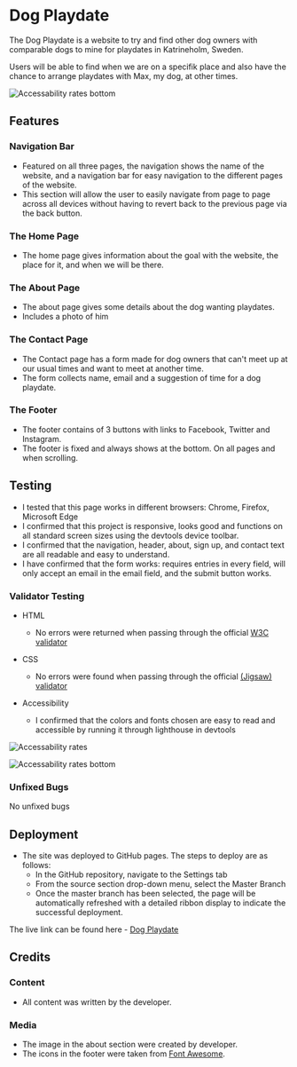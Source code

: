# Dog Playdate

The Dog Playdate is a website to try and find other dog owners with comparable dogs to mine for playdates in Katrineholm, Sweden.

Users will be able to find when we are on a specifik place and also have the chance to arrange playdates with Max, my dog, at other times.

![Accessability rates bottom](https://fekadon.github.io/dog-playdate/media/dog_playdate_mockup.png)

## Features

### Navigation Bar

- Featured on all three pages, the navigation shows the name of the website, and a navigation bar for easy navigation to the different pages of the website.
- This section will allow the user to easily navigate from page to page across all devices without having to revert back to the previous page via the back button.

### The Home Page

- The home page gives information about the goal with the website, the place for it, and when we will be there.

### The About Page

- The about page gives some details about the dog wanting playdates.
- Includes a photo of him

### The Contact Page

- The Contact page has a form made for dog owners that can't meet up at our usual times and want to meet at another time.
- The form collects name, email and a suggestion of time for a dog playdate.

### The Footer

- The footer contains of 3 buttons with links to Facebook, Twitter and Instagram.
- The footer is fixed and always shows at the bottom. On all pages and when scrolling.

## Testing

- I tested that this page works in different browsers: Chrome, Firefox, Microsoft Edge
- I confirmed that this project is responsive, looks good and functions on all standard screen sizes using the devtools device toolbar.
- I confirmed that the navigation, header, about, sign up, and contact text are all readable and easy to understand.
- I have confirmed that the form works: requires entries in every field, will only accept an email in the email field, and the submit button works.

### Validator Testing

- HTML
  - No errors were returned when passing through the official [W3C validator](https://validator.w3.org/nu/?doc=https%3A%2F%2Ffekadon.github.io%2Fdog-playdate%2Findex.html)

- CSS
  - No errors were found when passing through the official [(Jigsaw) validator](http://jigsaw.w3.org/css-validator/validator?lang=sv&profile=css3svg&uri=https%3A%2F%2Ffekadon.github.io%2Fdog-playdate%2Fassets%2Fstyle.css&usermedium=all&vextwarning=&warning=1)

- Accessibility
  - I confirmed that the colors and fonts chosen are easy to read and accessible by running it through lighthouse in devtools

![Accessability rates](https://fekadon.github.io/dog-playdate/media/accessability_rates.png)

![Accessability rates bottom](https://fekadon.github.io/dog-playdate/media/accessability_bottom.png)

### Unfixed Bugs

No unfixed bugs

## Deployment

- The site was deployed to GitHub pages. The steps to deploy are as follows:
  - In the GitHub repository, navigate to the Settings tab
  - From the source section drop-down menu, select the Master Branch
  - Once the master branch has been selected, the page will be automatically refreshed with a detailed ribbon display to indicate the successful deployment.

The live link can be found here - [Dog Playdate](https://fekadon.github.io/dog-playdate/)

## Credits

### Content

- All content was written by the developer.

### Media

- The image in the about section were created by developer.
- The icons in the footer were taken from [Font Awesome](https://fontawesome.com/).
